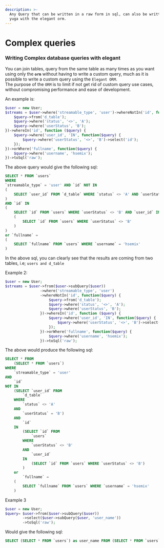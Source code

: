 ```yaml
---
description: >-
  Any Query that can be written in a raw form in sql, can also be written in
  yuga with the elegant orm.
---
```


# Complex queries

### Writing Complex database queries with elegant

You can join tables, query from the same table as many times as you want using only the **`orm`** without having to write a custom query, much as it is possible to write a custom query using the `Elegant ORM`.\
The purpose of the `ORM` is to limit if not get rid of custom query use cases, without compromising performance and ease of development.

An example is:

```php
$user = new User;
$streams = $user->where('streamable_type', 'user')->whereNotIn('id', function($query) {
    $query->from('d_table');
    $query->where('status', '<>', 'A');
    $query->where('userStatus', 'B');
})->whereIn('id', function ($query) {
    $query->where('user_id', 'IN', function($query) {
        $query->where('userStatus', '<>', 'B')->select('id');
    });
})->orWhere('fullname', function($query) {
    $query->where('username', 'hsemix');
})->toSql('raw');
```

The above query would give the following sql:

```sql
SELECT * FROM `users` 
WHERE 
`streamable_type` = 'user' AND `id` NOT IN 
(
    SELECT `user_id` FROM `d_table` WHERE `status` <> 'A' AND `userStatus` = 'B'
) 
AND `id` IN 
(
    SELECT `id` FROM `users` WHERE `userStatus` <> 'B' AND `user_id` IN 
    (
        SELECT `id` FROM `users` WHERE `userStatus` <> 'B'
    )
) 
or `fullname` = 
(
    SELECT `fullname` FROM `users` WHERE `username` = 'hsemix'
)
```

In the above sql, you can clearly see that the results are coming from two tables, i.e; `users and d_table`

Example 2:

```php
$user = new User;
$streams = $user->from($user->subQuery($user))
                ->where('streamable_type', 'user')
                ->whereNotIn('id', function($query) {
                    $query->from('d_table');
                    $query->where('status', '<>', 'A');
                    $query->where('userStatus', 'B');
                })->whereIn('id', function ($query) {
                    $query->where('user_id', 'IN', function($query) {
                        $query->where('userStatus', '<>', 'B')->select('id');
                    });
                })->orWhere('fullname', function($query) {
                    $query->where('username', 'hsemix');
                })->toSql('raw');
```

The above would produce the following sql:

```sql
SELECT * FROM 
    (SELECT * FROM `users`) 
WHERE 
    `streamable_type` = 'user' 
AND 
    `id` 
NOT IN 
    (SELECT `user_id` FROM 
        `d_table` 
    WHERE 
        `status` <> 'A' 
    AND 
        `userStatus` = 'B') 
    AND 
        `id` 
    IN 
        (SELECT `id` FROM 
            `users` 
        WHERE 
            `userStatus` <> 'B' 
        AND 
            `user_id` 
        IN 
            (SELECT `id` FROM `users` WHERE `userStatus` <> 'B')
        ) 
    or 
        `fullname` = 
    (
        SELECT `fullname` FROM `users` WHERE `username` = 'hsemix'
    )
```

Example 3

```php
$user = new User;
$query= $user->from($user->subQuery($user))
        ->select($user->subQuery($user, 'user_name'))
        ->toSql('raw');
```

Would give the following sql:

```sql
SELECT (SELECT * FROM `users`) as user_name FROM (SELECT * FROM `users`)
```
